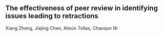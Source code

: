 ## The effectiveness of peer review in identifying issues leading to retractions
Xiang Zheng, Jiajing Chen, Alison Tollas, Chaoqun Ni
